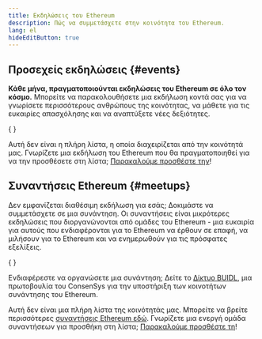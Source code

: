 ```yaml
---
title: Εκδηλώσεις του Ethereum
description: Πώς να συμμετάσχετε στην κοινότητα του Ethereum.
lang: el
hideEditButton: true
---
```


## Προσεχείς εκδηλώσεις {#events}

**Κάθε μήνα, πραγματοποιούνται εκδηλώσεις του Ethereum σε όλο τον κόσμο.** Μπορείτε να παρακολουθήσετε μια εκδήλωση κοντά σας για να γνωρίσετε περισσότερους ανθρώπους της κοινότητας, να μάθετε για τις ευκαιρίες απασχόλησης και να αναπτύξετε νέες δεξιότητες.

{
<UpcomingEventsList/>
}

Αυτή δεν είναι η πλήρη λίστα, η οποία διαχειρίζεται από την κοινότητά μας. Γνωρίζετε μια εκδήλωση του Ethereum που θα πραγματοποιηθεί για να την προσθέσετε στη λίστα; [Παρακαλούμε προσθέστε την](https://github.com/ethereum/ethereum-org-website/blob/dev/src/data/community-events.json)!

## Συναντήσεις Ethereum {#meetups}

Δεν εμφανίζεται διαθέσιμη εκδήλωση για εσάς; Δοκιμάστε να συμμετάσχετε σε μια συνάντηση. Οι συναντήσεις είναι μικρότερες εκδηλώσεις που διοργανώνονται από ομάδες του Ethereum - μια ευκαιρία για αυτούς που ενδιαφέρονται για το Ethereum να έρθουν σε επαφή, να μιλήσουν για το Ethereum και να ενημερωθούν για τις πρόσφατες εξελίξεις.

{
<MeetupList />
}

Ενδιαφέρεστε να οργανώσετε μια συνάντηση; Δείτε το [Δίκτυο BUIDL](https://consensys.net/developers/buidlnetwork/), μια πρωτοβουλία του ConsenSys για την υποστήριξη των κοινοτήτων συνάντησης του Ethereum.

Αυτή δεν είναι μια πλήρη λίστα της κοινότητάς μας. Μπορείτε να βρείτε περισσότερες [συναντήσεις Ethereum εδώ](https://www.meetup.com/topics/ethereum/). Γνωρίζετε μια ενεργή ομάδα συναντήσεων για προσθήκη στη λίστα; [Παρακαλούμε προσθέστε τη](https://github.com/ethereum/ethereum-org-website/blob/dev/src/data/community-meetups.json)!
